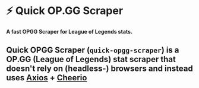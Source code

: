 # ⚡ Quick OP.GG Scraper

#### **A fast OPGG Scraper for League of Legends stats**.  
Quick OPGG Scraper (`quick-opgg-scraper`) is a OP.GG (League of Legends) stat scraper that doesn't rely on (headless-) browsers and instead uses [Axios]([https://duckduckgo.com](https://github.com/axios/axios)) + [Cheerio](https://github.com/cheeriojs/cheerio)
--- 
